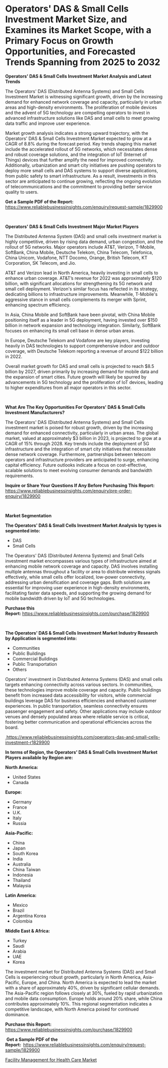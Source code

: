 <p><h1>Operators' DAS & Small Cells Investment Market Size, and Examines its Market Scope, with a Primary Focus on Growth Opportunities, and Forecasted Trends Spanning from 2025 to 2032</h1></p><p><strong>Operators' DAS & Small Cells Investment Market Analysis and Latest Trends</strong></p>
<p><p>The Operators' DAS (Distributed Antenna Systems) and Small Cells Investment Market is witnessing significant growth, driven by the increasing demand for enhanced network coverage and capacity, particularly in urban areas and high-density environments. The proliferation of mobile devices and the advent of 5G technology are compelling operators to invest in advanced infrastructure solutions like DAS and small cells to meet growing data traffic and improve user experience.</p><p>Market growth analysis indicates a strong upward trajectory, with the Operators' DAS & Small Cells Investment Market expected to grow at a CAGR of 8.8% during the forecast period. Key trends shaping this market include the accelerated rollout of 5G networks, which necessitates dense and robust coverage solutions, and the integration of IoT (Internet of Things) devices that further amplify the need for improved connectivity. Additionally, urbanization and smart city initiatives are pushing operators to deploy more small cells and DAS systems to support diverse applications, from public safety to smart infrastructure. As a result, investments in this sector are anticipated to continue growing, reflecting the ongoing evolution of telecommunications and the commitment to providing better service quality to users.</p></p>
<p><strong>Get a Sample PDF of the Report:&nbsp;</strong> <a href="https://www.reliablebusinessinsights.com/enquiry/request-sample/1829900?utm_campaign=2190&utm_medium=2&utm_source=Github&utm_content=ia&utm_term=26032025&utm_id=operators-das-small-cells-investment">https://www.reliablebusinessinsights.com/enquiry/request-sample/1829900</a></p>
<p>&nbsp;</p>
<p><strong>Operators' DAS & Small Cells Investment Major Market Players</strong></p>
<p><p>The Distributed Antenna System (DAS) and small cells investment market is highly competitive, driven by rising data demand, urban congestion, and the rollout of 5G networks. Major operators include AT&T, Verizon, T-Mobile, SoftBank, China Mobile, Deutsche Telekom, China Telecom, Telefonica, China Unicom, Vodafone, NTT Docomo, Orange, British Telecom, KT Corporation, SK Telecom, and Jio.</p><p>AT&T and Verizon lead in North America, heavily investing in small cells to enhance urban coverage. AT&T’s revenue for 2022 was approximately $120 billion, with significant allocations for strengthening its 5G network and small cell deployment. Verizon's similar focus has reflected in its strategy, dedicating billions to infrastructure improvements. Meanwhile, T-Mobile's aggressive stance in small cells complements its merger with Sprint, enhancing spectrum efficiency.</p><p>In Asia, China Mobile and SoftBank have been pivotal, with China Mobile positioning itself as a leader in 5G deployment, having invested over $150 billion in network expansion and technology integration. Similarly, SoftBank focuses on enhancing its small cell base in dense urban areas.</p><p>In Europe, Deutsche Telekom and Vodafone are key players, investing heavily in DAS technologies to support comprehensive indoor and outdoor coverage, with Deutsche Telekom reporting a revenue of around $122 billion in 2022. </p><p>Overall market growth for DAS and small cells is projected to reach $8.5 billion by 2027, driven primarily by increasing demand for mobile data and the expansion of smart cities. Future growth will likely be spurred by advancements in 5G technology and the proliferation of IoT devices, leading to higher expenditures from all major operators in this sector.</p></p>
<p>&nbsp;</p>
<p><strong>What Are The Key Opportunities For Operators' DAS & Small Cells Investment Manufacturers?</strong></p>
<p><p>The Operators' DAS (Distributed Antenna Systems) and Small Cells investment market is poised for robust growth, driven by the increasing demand for enhanced connectivity, particularly in urban areas. The global market, valued at approximately $3 billion in 2023, is projected to grow at a CAGR of 15% through 2028. Key trends include the deployment of 5G infrastructure and the integration of smart city initiatives that necessitate dense network coverage. Furthermore, partnerships between telecom operators and infrastructure providers are anticipated to surge, enhancing capital efficiency. Future outlooks indicate a focus on cost-effective, scalable solutions to meet evolving consumer demands and bandwidth requirements.</p></p>
<p><strong>Inquire or Share Your Questions If Any Before Purchasing This Report:</strong> <a href="https://www.reliablebusinessinsights.com/enquiry/pre-order-enquiry/1829900?utm_campaign=2190&utm_medium=2&utm_source=Github&utm_content=ia&utm_term=26032025&utm_id=operators-das-small-cells-investment">https://www.reliablebusinessinsights.com/enquiry/pre-order-enquiry/1829900</a></p>
<p>&nbsp;</p>
<p><strong>Market Segmentation</strong></p>
<p><strong>The Operators' DAS & Small Cells Investment Market Analysis by types is segmented into:</strong></p>
<p><ul><li>DAS</li><li>Small Cells</li></ul></p>
<p><p>The Operators' DAS (Distributed Antenna Systems) and Small Cells investment market encompasses various types of infrastructure aimed at enhancing mobile network coverage and capacity. DAS involves installing multiple antennas throughout a facility or area to distribute wireless signals effectively, while small cells offer localized, low-power connectivity, addressing urban densification and coverage gaps. Both solutions are essential for improving user experience in high-density environments, facilitating faster data speeds, and supporting the growing demand for mobile bandwidth driven by IoT and 5G technologies.</p></p>
<p><strong>Purchase this Report:&nbsp;</strong><a href="https://www.reliablebusinessinsights.com/purchase/1829900?utm_campaign=2190&utm_medium=2&utm_source=Github&utm_content=ia&utm_term=26032025&utm_id=operators-das-small-cells-investment">https://www.reliablebusinessinsights.com/purchase/1829900</a></p>
<p>&nbsp;</p>
<p><strong>The Operators' DAS & Small Cells Investment Market Industry Research by Application is segmented into:</strong></p>
<p><ul><li>Communities</li><li>Public Buildings</li><li>Commercial Buildings</li><li>Public Transportation</li><li>Others</li></ul></p>
<p><p>Operators' investment in Distributed Antenna Systems (DAS) and small cells targets enhancing connectivity across various sectors. In communities, these technologies improve mobile coverage and capacity. Public buildings benefit from increased data accessibility for visitors, while commercial buildings leverage DAS for business efficiencies and enhanced customer experiences. In public transportation, seamless connectivity ensures passenger engagement and safety. Other applications may include outdoor venues and densely populated areas where reliable service is critical, fostering better communication and operational efficiencies across the board.</p></p>
<p><a href="https://www.reliablebusinessinsights.com/operators-das-and-small-cells-investment-r1829900?utm_campaign=2190&utm_medium=2&utm_source=Github&utm_content=ia&utm_term=26032025&utm_id=operators-das-small-cells-investment">&nbsp;https://www.reliablebusinessinsights.com/operators-das-and-small-cells-investment-r1829900</a></p>
<p><strong>In terms of Region, the Operators' DAS & Small Cells Investment Market Players available by Region are:</strong></p>
<p>
    <p> <strong> North America: </strong>
        <ul>
            <li>United States</li>
            <li>Canada</li>
        </ul>
        </p> 
    <p> <strong> Europe: </strong>
        <ul>
            <li>Germany</li>
            <li>France</li>
            <li>U.K.</li>
            <li>Italy</li>
            <li>Russia</li>
        </ul>
        </p> 
    <p> <strong> Asia-Pacific: </strong>
        <ul>
            <li>China</li>
            <li>Japan</li>
            <li>South Korea</li>
            <li>India</li>
            <li>Australia</li>
            <li>China Taiwan</li>
            <li>Indonesia</li>
            <li>Thailand</li>
            <li>Malaysia</li>
        </ul>
        </p> 
    <p> <strong> Latin America: </strong>
        <ul>
            <li>Mexico</li>
            <li>Brazil</li>
            <li>Argentina Korea</li>
            <li>Colombia</li>
        </ul>
        </p> 
    <p> <strong> Middle East & Africa: </strong>
        <ul>
            <li>Turkey</li>
            <li>Saudi</li>
            <li>Arabia</li>
            <li>UAE</li>
            <li>Korea</li>
        </ul>
    </p>
    </p>
<p><p>The investment market for Distributed Antenna Systems (DAS) and Small Cells is experiencing robust growth, particularly in North America, Asia-Pacific, Europe, and China. North America is expected to lead the market with a share of approximately 40%, driven by significant cellular demands. The Asia-Pacific region follows closely at 30%, fueled by rapid urbanization and mobile data consumption. Europe holds around 20% share, while China contributes approximately 10%. This regional segmentation indicates a competitive landscape, with North America poised for continued dominance.</p></p>
<p><strong>Purchase this Report: </strong><a href="https://www.reliablebusinessinsights.com/purchase/1829900?utm_campaign=2190&utm_medium=2&utm_source=Github&utm_content=ia&utm_term=26032025&utm_id=operators-das-small-cells-investment">https://www.reliablebusinessinsights.com/purchase/1829900</a></p>
<p>&nbsp;<strong>Get a Sample PDF of the Report:&nbsp;&nbsp;</strong><a href="https://www.reliablebusinessinsights.com/enquiry/request-sample/1829900?utm_campaign=2190&utm_medium=2&utm_source=Github&utm_content=ia&utm_term=26032025&utm_id=operators-das-small-cells-investment">https://www.reliablebusinessinsights.com/enquiry/request-sample/1829900</a></p>
<p><strong></strong></p>
<p><p><a href="https://github.com/AshrafKhan865/Market-Research-Report-List-1/blob/main/facility-management-for-health-care-market.md?utm_campaign=2190&utm_medium=2&utm_source=Github&utm_content=ia&utm_term=26032025&utm_id=operators-das-small-cells-investment">Facility Management for Health Care Market</a></p></p>